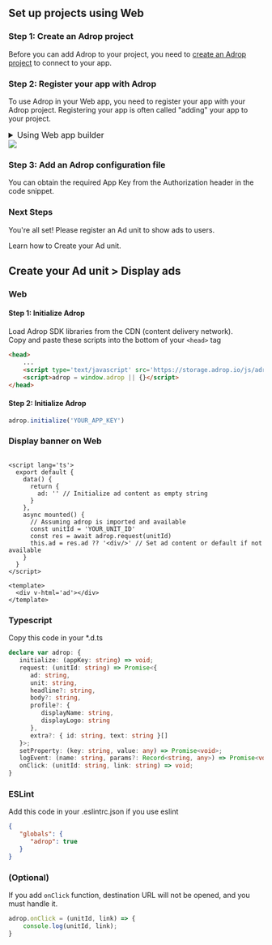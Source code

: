 ## Set up projects using Web

### Step 1: Create an Adrop project
Before you can add Adrop to your project, you need to [create an Adrop project](https://docs.adrop.io/) to connect to your app.

### Step 2: Register your app with Adrop
To use Adrop in your Web app, you need to register your app with your Adrop project. Registering your app is often called "adding" your app to your project.

<details>
<summary style='font-size: 16px;'>Using Web app builder</summary>

1. Go to the [Adrop console](https://adrop.io).

2. In the center of the project app page, click the **Web** icon button to launch the setup workflow.

3. Enter your app's domain name in the **App domain name** field.

    - Please note that the domain name value cannot be changed for this Adrop Web app once it has been registered with your Adrop project.

4. Enter other app information: **App nickname**.

    - **App nickname**: An internal, convenience identifier that is only visible to you in the Adrop console

5. Click **Register app** and then Android and Apple apps will be created respectively.

</details>

<img src="https://files.gitbook.com/v0/b/gitbook-x-prod.appspot.com/o/spaces%2FPmMSFFrQobOMLETv0N8m%2Fuploads%2FecdNeMLVx18PdhTuhZqv%2Fdocs_create_application.png?alt=media&token=3af334b8-1efe-4539-89bb-4fce3890d116">

### Step 3: Add an Adrop configuration file
You can obtain the required App Key from the Authorization header in the code snippet.

### Next Steps
You're all set! Please register an Ad unit to show ads to users.

Learn how to Create your Ad unit.


## Create your Ad unit > Display ads

### Web

#### Step 1: Initialize Adrop

Load Adrop SDK libraries from the CDN (content delivery network).
<br/>
Copy and paste these scripts into the bottom of your ```<head>``` tag

```html
<head>
    ...
    <script type='text/javascript' src='https://storage.adrop.io/js/adrop-0.2.1.min.js'></script>
    <script>adrop = window.adrop || {}</script>
</head>
```


#### Step 2: Initialize Adrop
```javascript
adrop.initialize('YOUR_APP_KEY')
```


### Display banner on Web

```vue

<script lang='ts'>
  export default {
    data() {
      return {
        ad: '' // Initialize ad content as empty string
      }
    },
    async mounted() {
      // Assuming adrop is imported and available
      const unitId = 'YOUR_UNIT_ID'
      const res = await adrop.request(unitId)
      this.ad = res.ad ?? '<div/>' // Set ad content or default if not available
    }
  }
</script>

<template>
  <div v-html='ad'></div>
</template>

```

### Typescript
Copy this code in your *.d.ts
```typescript
declare var adrop: {
   initialize: (appKey: string) => void;
   request: (unitId: string) => Promise<{
      ad: string,
      unit: string,
      headline?: string,
      body?: string,
      profile?: {
         displayName: string,
         displayLogo: string
      },
      extra?: { id: string, text: string }[]
   }>;
   setProperty: (key: string, value: any) => Promise<void>;
   logEvent: (name: string, params?: Record<string, any>) => Promise<void>;
   onClick: (unitId: string, link: string) => void;
}
```

### ESLint
Add this code in your .eslintrc.json if you use eslint

```json
{
   "globals": {
      "adrop": true
   }
}
```

### (Optional)
If you add `onClick` function, destination URL will not be opened, and you must handle it.

```javascript
adrop.onClick = (unitId, link) => {
    console.log(unitId, link);
}
```
